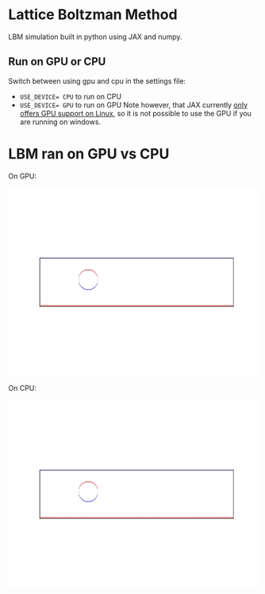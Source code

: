 # Lattice Boltzman Method

LBM simulation built in python using JAX and numpy. 

## Run on GPU or CPU

Switch between using gpu and cpu in the settings file:
- `USE_DEVICE= CPU` to run on CPU
- `USE_DEVICE= GPU` to run on GPU
Note however, that JAX currently [only offers GPU support on Linux](https://jax.readthedocs.io/en/latest/installation.html#:~:text=libtpu_releases.html-,Supported%20platforms,no,-CPU), so it is not possible to use the GPU if you are running on windows.

# LBM ran on GPU vs CPU

On GPU:

![](https://github.com/wingos80/LBM/blob/main/resources/gpu_lbm.gif)

On CPU:

![](https://github.com/wingos80/LBM/blob/main/resources/cpu_lbm.gif)

